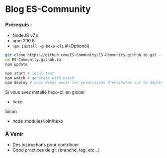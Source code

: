 # Blog ES-Community

### Prérequis :
- NodeJS v7.x
- npm 3.10.8
- `npm install -g hexo-cli` # (Optionel)

```bash
git clone https://github.com/ES-Community/ES-Community.github.io.git --recursive
cd ES-Community.github.io
npm update

npm start # local test
npm watch # generate with watch
npm deploy # vous devez avoir les permissions d'ecritures sur le dépots
```

Si vous avez installé hexo-cli en global
- hexo

Sinon
- node_modules/.bin/hexo

### À Venir
- Des instructions pour contribuer
- Good practices de git (branche, tag, etc...)